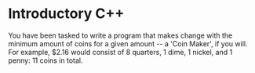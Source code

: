 # Introductory C++
You have been tasked to write a program that makes change with the minimum amount of coins for a given amount -- a 'Coin Maker', if you will. For example, $2.16 would consist of 8 quarters, 1 dime, 1 nickel, and 1 penny: 11 coins in total.
